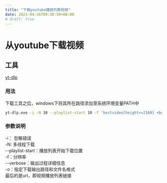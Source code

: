 ```yaml
---
title: "下载youtube播放列表视频"
date: 2023-04-26T09:30:59+08:00
# draft: true
---
```


# 从youtube下载视频  
  
## 工具
[yt-dlp](https://github.com/yt-dlp/yt-dlp)  

### 用法
下载工具之后，windows下将其所在路径添加至系统环境变量PATH中  
```bash
yt-dlp.exe -i -N 10 --playlist-start 10 -f 'bestvideo[height<=2160] +bestaudio/best[height<=2160]' --verbose -o '%(playlist)s/%(playlist_index)s - %(title)s.%(ext)s' https://www.youtube.com/playlist?list=******  
```
### 参数说明  
-i： 忽略错误  
-N: 多线程下载  
--playlist-start：播放列表开始下载位置  
-f：分辨率  
--verbose：输出过程详细信息  
-o：指定下载输出路径和文件名格式  
最后的是url，即视频播放列表链接  